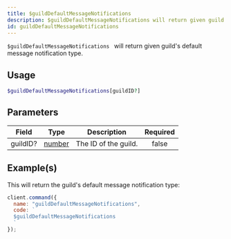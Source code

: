 ```yaml
---
title: $guildDefaultMessageNotifications
description: $guildDefaultMessageNotifications will return given guild's default message notification type.
id: guildDefaultMessageNotifications
---
```


`$guildDefaultMessageNotifications ` will return given guild's default message notification type.

## Usage

```php
$guildDefaultMessageNotifications[guildID?]
```

## Parameters

| Field    | Type                                                                                              | Description          | Required |
| -------- | ------------------------------------------------------------------------------------------------- | -------------------- | :------: |
| guildID? | [number](https://developer.mozilla.org/en-US/docs/Web/JavaScript/Reference/Global_Objects/Number) | The ID of the guild. |  false   |

## Example(s)

This will return the guild's default message notification type:

```javascript
client.command({
  name: "guildDefaultMessageNotifications",
  code: `
  $guildDefaultMessageNotifications
  `
});
```
